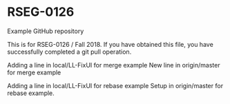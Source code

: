 # RSEG-0126
Example GitHub repository

This is for RSEG-0126 / Fall 2018. If you have obtained
this file, you have successfully completed a git pull
operation.

Adding a line in local/LL-FixUI for merge example
New line in origin/master for merge example

Adding a line in local/LL-FixUI for rebase example
Setup in origin/master for rebase example.
